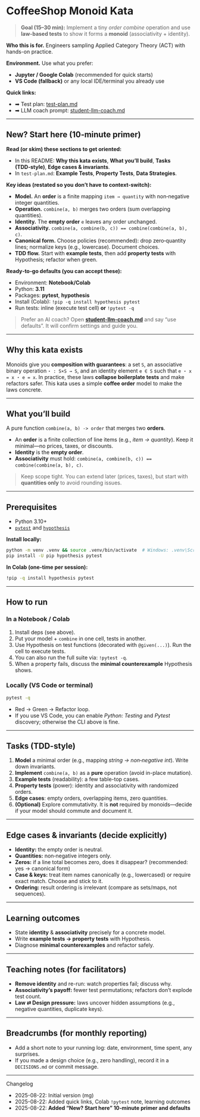 # CoffeeShop Monoid Kata

> **Goal (15–30 min):** Implement a tiny *order combine* operation and use **law-based tests** to show it forms a **monoid** (associativity + identity).

**Who this is for.** Engineers sampling Applied Category Theory (ACT) with hands-on practice.

**Environment.** Use what you prefer:

* **Jupyter / Google Colab** (recommended for quick starts)
* **VS Code (fallback)** or any local IDE/terminal you already use

**Quick links:**

* ➡ Test plan: [test-plan.md](./test-plan.md)
* ➡ LLM coach prompt: [student-llm-coach.md](./student-llm-coach.md)

---

## New? Start here (10‑minute primer)

**Read (or skim) these sections to get oriented:**

* In this README: **Why this kata exists**, **What you’ll build**, **Tasks (TDD‑style)**, **Edge cases & invariants**.
* In `test-plan.md`: **Example Tests**, **Property Tests**, **Data Strategies**.

**Key ideas (restated so you don’t have to context-switch):**

* **Model.** An **order** is a finite mapping `item → quantity` with non‑negative integer quantities.
* **Operation.** `combine(a, b)` merges two orders (sum overlapping quantities).
* **Identity.** The **empty order** `e` leaves any order unchanged.
* **Associativity.** `combine(a, combine(b, c)) == combine(combine(a, b), c)`.
* **Canonical form.** Choose policies (recommended): drop zero‑quantity lines; normalize keys (e.g., lowercase). Document choices.
* **TDD flow.** Start with **example tests**, then add **property tests** with Hypothesis; refactor when green.

**Ready‑to‑go defaults (you can accept these):**

* Environment: **Notebook/Colab**
* Python: **3.11**
* Packages: **pytest**, **hypothesis**
* Install (Colab): `!pip -q install hypothesis pytest`
* Run tests: inline (execute test cell) **or** `!pytest -q`

> Prefer an AI coach? Open **[student-llm-coach.md](./student-llm-coach.md)** and say “use defaults”. It will confirm settings and guide you.

---

## Why this kata exists

Monoids give you **composition with guarantees**: a set `S`, an associative binary operation `⋆ : S×S → S`, and an identity element `e ∈ S` such that `e ⋆ x = x ⋆ e = x`. In practice, these laws **collapse boilerplate tests** and make refactors safer. This kata uses a simple **coffee order** model to make the laws concrete.

---

## What you’ll build

A pure function `combine(a, b) -> order` that merges two **orders**.

* An **order** is a finite collection of line items (e.g., *item → quantity*). Keep it minimal—no prices, taxes, or discounts.
* **Identity** is the **empty order**.
* **Associativity** must hold: `combine(a, combine(b, c)) == combine(combine(a, b), c)`.

> Keep scope tight. You can extend later (prices, taxes), but start with **quantities only** to avoid rounding issues.

---

## Prerequisites

* Python 3.10+
* [`pytest`](https://docs.pytest.org/) and [`hypothesis`](https://hypothesis.readthedocs.io/)

**Install locally:**

```bash
python -m venv .venv && source .venv/bin/activate  # Windows: .venv\Scripts\activate
pip install -U pip hypothesis pytest
```

**In Colab (one-time per session):**

```bash
!pip -q install hypothesis pytest
```

---

## How to run

### In a Notebook / Colab

1. Install deps (see above).
2. Put your model + `combine` in one cell, tests in another.
3. Use Hypothesis on test functions (decorated with `@given(...)`). Run the cell to execute tests.
4. You can also run the full suite via: `!pytest -q`.
5. When a property fails, discuss the **minimal counterexample** Hypothesis shows.

### Locally (VS Code or terminal)

```bash
pytest -q
```

* Red → Green → Refactor loop.
* If you use VS Code, you can enable *Python: Testing* and *Pytest* discovery; otherwise the CLI above is fine.

---

## Tasks (TDD-style)

1. **Model** a minimal order (e.g., mapping *string → non‑negative int*). Write down invariants.
2. **Implement** `combine(a, b)` as a **pure** operation (avoid in-place mutation).
3. **Example tests** (readability): a few table-top cases.
4. **Property tests** (power): identity and associativity with randomized orders.
5. **Edge cases**: empty orders, overlapping items, zero quantities.
6. **(Optional)** Explore commutativity. It is **not** required by monoids—decide if your model should commute and document it.

---

## Edge cases & invariants (decide explicitly)

* **Identity:** the empty order is neutral.
* **Quantities:** non‑negative integers only.
* **Zeros:** if a line total becomes zero, does it disappear? (recommended: yes → canonical form)
* **Case & keys:** treat item names canonically (e.g., lowercased) or require exact match. Choose and stick to it.
* **Ordering:** result ordering is irrelevant (compare as sets/maps, not sequences).

---

## Learning outcomes

* State **identity** & **associativity** precisely for a concrete model.
* Write **example tests → property tests** with Hypothesis.
* Diagnose **minimal counterexamples** and refactor safely.

---

## Teaching notes (for facilitators)

* **Remove identity** and re-run: watch properties fail; discuss why.
* **Associativity’s payoff:** fewer test permutations; refactors don’t explode test count.
* **Law ⇄ Design pressure:** laws uncover hidden assumptions (e.g., negative quantities, duplicate keys).

---

## Breadcrumbs (for monthly reporting)

* Add a short note to your running log: date, environment, time spent, any surprises.
* If you made a design choice (e.g., zero handling), record it in a `DECISIONS.md` or commit message.

---

Changelog

* 2025-08-22: Initial version (mg)
* 2025-08-22: Added quick links, Colab `!pytest` note, learning outcomes
* 2025-08-22: **Added “New? Start here” 10‑minute primer and defaults**
